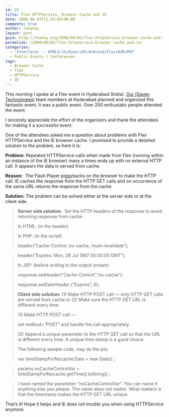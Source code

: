 ```yaml
---
id: 25
title: Flex HTTPService, Browser Cache and IE
date: 2008-08-02T11:24:03+00:00
comments: true
author: tshanky
layout: post
guid: http://shanky.org/2008/08/02/flex-httpservice-browser-cache-and-ie/
permalink: /2008/08/02/flex-httpservice-browser-cache-and-ie/
categories:
  - 'Interfaces -- HTML5/JS/Ajax/iOS/Android/Flex/AIR/PDF'
  - Public Events / Conferences
tags:
  - Browser Cache
  - flex
  - HTTPService
  - IE
---
```

This morning I spoke at a Flex event in Hyderabad (India). <a href="http://www.saventech.com" target="_blank">Our (Saven Technologies)</a> team members at Hyderabad planned and organized this fantastic event. It was a public event. Over 200 enthusiatic people attended the event.

I sincerely appreciate the effort of the organizers and thank the attendees for making it a successful event.

One of the attendees asked me a question about problems with Flex HTTPService and the IE browser cache. I promised to provide a detailed solution to the problem, so here it is:

**Problem:** Repeated HTTPService calls when made from Flex (running within an instance of the IE browser) many a times ends up with no external HTTP call. It appears the data is served from cache.

**Reason:**  The Flash Player piggybacks on the browser to make the HTTP call. IE caches the response from the HTTP GET calls and on occurrence of the same URL returns the response from the cache.

**Solution:** The problem can be solved either at the server side or at the client side.

> **Server side solution:**  Set the HTTP headers of the response to avoid returning response from cache.
> 
> In HTML: (in the header)
> 
> <META HTTP-EQUIV=&#8221;Cache-Control&#8221; CONTENT=&#8221;no-cache&#8221;>
  
> <META HTTP-EQUIV=&#8221;expires&#8221; CONTENT=&#8221;0&#8243;>
> 
> In PHP: (in the script)
> 
> header(”Cache-Control: no-cache, must-revalidate”);
  
> header(”Expires: Mon, 26 Jul 1997 05:00:00 GMT”);
> 
> In JSP: (before writing to the output stream)
> 
> response.setHeader(&#8220;Cache-Control&#8221;,&#8221;no-cache&#8221;);
  
> response.setDateHeader (&#8220;Expires&#8221;, 0);
> 
> **Client side solution:** (1) Make HTTP POST call &#8212; only HTTP GET calls are served from cache or (2) Make sure the HTTP GET URL is different every time.
> 
> (1) Make HTTP POST call &#8212;
  
> set method=&#8221;POST&#8221; and handle the call appropriately
> 
> (2) Append a unique parameter to the HTTP GET call so that the URL is different every time. A unique time stamp is a good choice.
  
> The following sample code, may do the job:
> 
> var timeStampForNocache:Date = new Date() ;
  
> params.noCacheControlVar = timeStampForNocache.getTime().toString() ;
  
> I have named the parameter &#8220;noCacheControlVar&#8221;. You can name it anything else you please. The name does not matter. What matters is that the timestamp makes the HTTP GET URL unique.

That&#8217;s it! Hope it helps and IE does not trouble you when using HTTPService anymore.

>